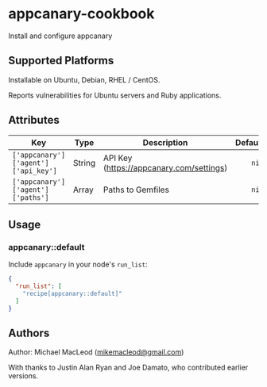 # appcanary-cookbook

Install and configure appcanary

## Supported Platforms

Installable on Ubuntu, Debian, RHEL / CentOS.

Reports vulnerabilities for Ubuntu servers and Ruby applications.

## Attributes

| Key                                 | Type     | Description                              | Default     |
| ----------------------------------- | -------- | ---------------------------------------- | -----------:|
| `['appcanary']['agent']['api_key']` | String   | API Key (https://appcanary.com/settings) | `nil`       |
| `['appcanary']['agent']['paths']`    | Array    | Paths to Gemfiles                        | `nil`       |


## Usage

### appcanary::default

Include `appcanary` in your node's `run_list`:

```json
{
  "run_list": [
    "recipe[appcanary::default]"
  ]
}
```

## Authors

Author: Michael MacLeod (<mikemacleod@gmail.com>)

With thanks to Justin Alan Ryan and Joe Damato, who contributed earlier versions.
